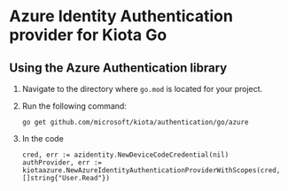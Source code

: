 # Azure Identity Authentication provider for Kiota Go

## Using the Azure Authentication library

1. Navigate to the directory where `go.mod` is located for your project.
1. Run the following command:

    ```Shell
    go get github.com/microsoft/kiota/authentication/go/azure
    ```

1. In the code

    ```Golang
    cred, err := azidentity.NewDeviceCodeCredential(nil)
    authProvider, err := kiotaazure.NewAzureIdentityAuthenticationProviderWithScopes(cred, []string{"User.Read"})
    ```
